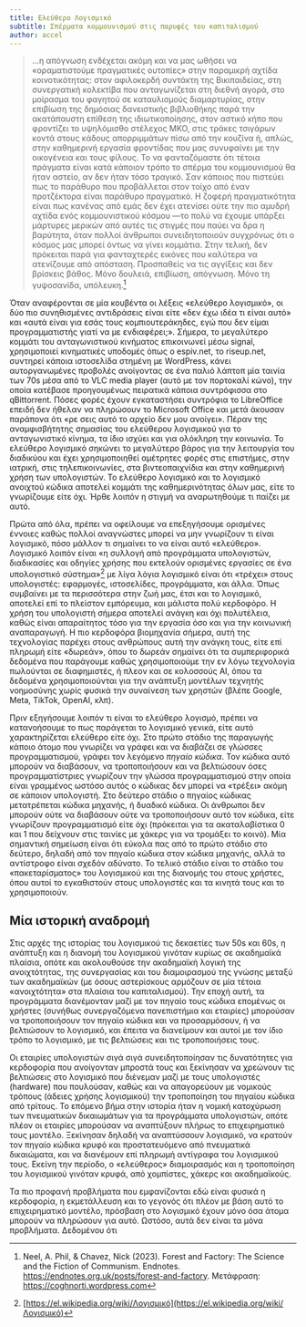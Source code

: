 ```yaml
---
title: Ελεύθερο Λογισμικό
subtitle: Σπέρματα κομμουνισμού στις παρυφές του καπιταλισμού
author: accel
---
```


> ...η απόγνωση ενδέχεται ακόμη και να μας ωθήσει να «οραματιστούμε πραγματικές
> ουτοπίες» στην παραμικρή αχτίδα κοινοτικότητας: στον αφιλοκερδή συντάκτη της
> Βικιπαιδείας, στη συνεργατική κολεκτίβα που ανταγωνίζεται στη διεθνή αγορά, στο
> μοίρασμα του φαγητού σε καταυλισμούς διαμαρτυρίας, στην επιβίωση της δημόσιας
> δανειστικής βιβλιοθήκης παρά την ακατάπαυστη επίθεση της ιδιωτικοποίησης, στον
> αστικό κήπο που φροντίζει το υψηλόμισθο στέλεχος ΜΚΟ, στις τράκες τσιγάρων κοντά
> στους κάδους απορριμμάτων πίσω από την κουζίνα ή, απλώς, στην καθημερινή εργασία
> φροντίδας που μας συνυφαίνει με την οικογένεια και τους φίλους. Το να
> φανταζόμαστε ότι τέτοια πράγματα είναι κατά κάποιον τρόπο το σπέρμα του
> κομμουνισμού θα ήταν αστείο, αν δεν ήταν τόσο τραγικό. Σαν κάποιος που πιστεύει
> πως το παράθυρο που προβάλλεται στον τοίχο από έναν προτζέκτορα είναι παράθυρο
> πραγματικό. Η ζοφερή πραγματικότητα είναι πως κανένας από εμάς δεν έχει ατενίσει
> ούτε την πιο αμυδρή αχτίδα ενός κομμουνιστικού κόσμου —το πολύ να έχουμε υπάρξει
> μάρτυρες μερικών από αυτές τις στιγμές που παύει να δρα η βαρύτητα, όταν πολλοί
> άνθρωποι συνειδητοποιούν συγχρόνως ότι ο κόσμος μας μπορεί όντως να γίνει
> κομμάτια. Στην τελική, δεν πρόκειται παρά για φανταχτερές εικόνες που καλύτερα
> να ατενίζουμε από απόσταση. Προσπαθείς να τις αγγίξεις και δεν βρίσκεις βάθος.
> Μόνο δουλειά, επιβίωση, απόγνωση. Μόνο τη γυψοσανίδα, υπόλευκη.[^1]

Όταν αναφέρονται σε μία κουβέντα οι λέξεις «ελεύθερο λογισμικό», οι δύο πιο
συνηθισμένες αντιδράσεις είναι είτε «δεν έχω ιδέα τι είναι αυτό» και «αυτά είναι
για εσάς τους κομπιουτεράκηδες, εγώ που δεν είμαι προγραμματιστής γιατί να με
ενδιαφέρει;». Σήμερα, το μεγαλύτερο κομμάτι του ανταγωνιστικού κινήματος
επικοινωνεί μέσω signal, χρησιμοποιεί κινηματικές υποδομές όπως ο espiv.net, το
riseup.net, συντηρεί κάποια ιστοσελίδα στημένη με WordPress, κάνει
αυτοργανωμένες προβολές ανοίγοντας σε ένα παλιό λάπτοπ μία ταινία των 70s μέσα
από το VLC media player (αυτό με τον πορτοκαλί κώνο), την οποία κατέβασε
προηγουμένως πειρατικά κάποια συντρόφισσα στο qBittorrent. Πόσες φορές έχουν
εγκαταστήσει συντρόφια το LibreOffice επειδή δεν ήθελαν να πληρώσουν το
Microsoft Office και μετά άκουσαν παράπονα ότι «ρε σεις αυτό το αρχείο δεν μου
ανοίγει». Πέραν της αναμφισβήτητης σημασίας του ελεύθερου λογισμικού για το
ανταγωνιστικό κίνημα, τα ίδιο ισχύει και για ολόκληρη την κοινωνία. Το ελεύθερο
λογισμικό σηκώνει το μεγαλύτερο βάρος για την λειτουργία του διαδικύου και έχει
χρησιμοποιηθεί αμέτρητες φορές στις επιστήμες, στην ιατρική, στις
τηλεπικοινωνίες, στα βιντεοπαιχνίδια και στην καθημερινή χρήση των υπολογιστών.
Το ελεύθερο λογισμικό και το λογισμικό ανοιχτού κώδικα αποτελεί κομμάτι της
καθημερινότητας όλων μας, είτε το γνωρίζουμε είτε όχι. Ήρθε λοιπόν η στιγμή να
αναρωτηθούμε τι παίζει με αυτό.

Πρώτα από όλα, πρέπει να οφείλουμε να επεξηγήσουμε ορισμένες έννοιες καθώς
πολλοί αναγνώστες μπορεί να μην γνωρίζουν τι είναι λογισμικό, πόσο μάλλον τι
σημαίνει το να είναι αυτό «ελεύθερο». Λογισμικό λοιπόν είναι «η συλλογή από
προγράμματα υπολογιστών, διαδικασίες και οδηγίες χρήσης που εκτελούν ορισμένες
εργασίες σε ένα υπολογιστικό σύστημα»[^2] με λίγα λόγια λογισμικό είναι ότι
«τρέχει» στους υπολογιστές: εφαρμογές, ιστοσελίδες, προγράμματα, και άλλα. Όπως
συμβαίνει με τα περισσότερα στην ζωή μας, έτσι και το λογισμικό, αποτελεί επί το
πλείστον εμπόρευμα, και μάλιστα πολύ κερδοφόρο. Η χρήση του υπολογιστή σήμερα
αποτελεί ανάγκη και όχι πολυτέλεια, καθώς είναι απαραίτητος τόσο για την εργασία
όσο και για την κοινωνική αναπαραγωγή. Η πιο κερδοφόρα βιομηχανία σήμερα, αυτή
της τεχνολογίας παρέχει στους ανθρώπους αυτή την ανάγκη τους, είτε επί πληρωμή
είτε «δωρεάν», όπου το δωρεάν σημαίνει ότι τα συμπεριφορικά δεδομένα που
παράγουμε καθώς χρησιμοποιούμε την εν λόγω τεχνολογία πωλούνται σε διαφημιστές,
ή πλεον και σε κολοσσούς ΑΙ, όπου τα δεδομένα χρησιμοποιούνται για την ανάπτυξη
μοντέλων τεχνητής νοημοσύνης χωρίς φυσικά την συναίνεση των χρηστών (βλέπε
Google, Meta, TikTok, OpenAI, κλπ).

Πριν εξηγήσουμε λοιπόν τι είναι το ελεύθερο λογισμό, πρέπει να κατανοήσουμε το
πως παράγεται το λογισμικό γενικά, είτε αυτό χαρακτηρίζεται ελεύθερο είτε όχι.
Στο πρώτο στάδιο της παραγωγής κάποιο άτομο που γνωρίζει να γράφει και να
διαβάζει σε γλώσσες προγραμματισμού, γράφει τον λεγόμενο *πηγαίο κώδικα*. Τον
κώδικα αυτό μπορούν να διαβάσουν, να τροποποιήσουν και να βελτιώσουν όσες
προγραμματίστριες γνωρίζουν την γλώσσα προγραμματισμού στην οποία είναι
γραμμένος ωστόσο αυτός ο κώδικας δεν μπορεί να «τρέξει» ακόμη σε κάποιον
υπολογιστή. Στο δεύτερο στάδιο ο πηγαίος κώδικας μετατρέπεται κώδικα μηχανής, ή
δυαδικό κώδικα. Οι άνθρωποι δεν μπορούν ούτε να διαβάσουν ούτε να τροποποιήσουν
αυτό τον κώδικα, είτε γνωρίζουν προγραμματισμό είτε όχι (πρόκειται για τα
ακαταλαβίστικα 0 και 1 που δείχνουν στις ταινίες με χάκερς για να τρομάξει το
κοινό). Μία σημαντική σημείωση είναι ότι εύκολα πας από το πρώτο στάδιο στο
δεύτερο, δηλαδή από τον πηγαίο κώδικα στον κώδικα μηχανής, αλλά το αντίστροφο
είναι σχεδόν αδύνατο. Το τελικό στάδιο είναι το στάδιο του «πακεταρίσματος» του
λογισμικού και της διανομής του στους χρήστες, όπου αυτοί το εγκαθιστούν στους
υπολογιστές και τα κινητά τους και το χρησιμοποιούν.

## Μία ιστορική αναδρομή

Στις αρχές της ιστορίας του λογισμικού τις δεκαετίες των 50s και 60s, η ανάπτυξη
και η διανομή του λογισμικού γινόταν κυρίως σε ακαδημαϊκά πλαίσια, οπότε και
ακολουθούσε την ακαδημαϊκή λογική της ανοιχτότητας, της συνεργασίας και του
διαμοιρασμού της γνώσης μεταξύ των ακαδημαϊκών (με όσους αστερίσκους αρμόζουν σε
μία τέτοια «ανοιχτότητα» στα πλαίσια του καπιταλισμού). Την εποχή αυτή, τα
προγράμματα διανέμονταν μαζί με τον πηγαίο τους κώδικα επομένως οι χρήστες
(συνήθως συνεργαζόμενα πανεπιστήμια και εταιρίες) μπορούσαν να τροποποιήσουν τον
πηγαίο κώδικα και να προσαρμόσουν, ή να βελτιώσουν το λογισμικό, και έπειτα να
διανείμουν και αυτοί με τον ίδιο τρόπο το λογισμικό, με τις βελτιώσεις και τις
τροποποιήσεις τους.

Οι εταιρίες υπολογιστών σιγά σιγά συνειδητοποίησαν τις δυνατότητες για
κερδοφορία που ανοίγονταν μπροστά τους και ξεκίνησαν να χρεώνουν τις βελτιώσεις
στο λογισμικό που διένεμαν μαζί με τους υπολογιστές (hardware) που πουλούσαν,
καθώς και να απαγορεύουν με νομικούς τρόπους (άδειες χρήσης λογισμικού) την
τροποποίηση του πηγαίου κώδικα από τρίτους. Το επόμενο βήμα στην ιστορία ήταν η
νομική κατοχύρωση των πνευματικών δικαιωμάτων για τα προγράμματα υπολογιστών,
οπότε πλέον οι εταιρίες μπορούσαν να αναπτύξουν πλήρως το επιχειρηματικό τους
μοντέλο. Ξεκίνησαν δηλαδή να αναπτύσσουν λογισμικό, να κρατούν τον πηγαίο κώδικα
κρυφό και προστατευόμενο από πνευματικά δικαιώματα, και να διανέμουν επί πληρωμή
αντίγραφα του λογισμικού τους. Εκείνη την περίοδο, ο «ελεύθερος» διαμοιρασμός
και η τροποποίηση του λογισμικού γινόταν κρυφά, από χομπίστες, χάκερς και
ακαδημαϊκούς.

Τα πιο προφανή προβλήματα που εμφανίζονται εδώ είναι φυσικά η κερδοφορία, η
εκμετάλλευση και το γεγονός ότι πλέον με βάση αυτό το επιχειρηματικό μοντέλο,
πρόσβαση στο λογισμικό έχουν μόνο όσα άτομα μπορούν να πληρώσουν για αυτό.
Ωστόσο, αυτά δεν είναι τα μόνα προβλήματα. Δεδομένου ότι

[^1]: Neel, A. Phil, & Chavez, Nick (2023). Forest and Factory: The Science and
the Fiction of Communism. Endnotes.
https://endnotes.org.uk/posts/forest-and-factory. Μετάφραση:
https://coghnorti.wordpress.com

[^2]: [https://el.wikipedia.org/wiki/Λογισμικό](https://el.wikipedia.org/wiki/Λογισμικό)
